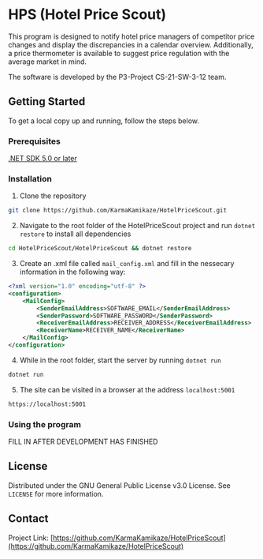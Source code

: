 # HPS (Hotel Price Scout)

This program is designed to notify hotel price managers of competitor price changes and display the discrepancies in a calendar overview. Additionally, a price thermometer is available to suggest price regulation with the average market in mind.

The software is developed by the P3-Project CS-21-SW-3-12 team.

<!-- GETTING STARTED -->
 ## Getting Started
 
 To get a local copy up and running, follow the steps below.
 
 ### Prerequisites
 
 [.NET SDK 5.0 or later](https://dotnet.microsoft.com/download/dotnet/5.0)
 
 ### Installation 

 1. Clone the repository

```sh
git clone https://github.com/KarmaKamikaze/HotelPriceScout.git
```

 2. Navigate to the root folder of the HotelPriceScout project and run `dotnet restore` to install all dependencies
```sh
cd HotelPriceScout/HotelPriceScout && dotnet restore
```

 3. Create an .xml file called `mail_config.xml` and fill in the nessecary information in the following way:
```xml
<?xml version="1.0" encoding="utf-8" ?>
<configuration>
    <MailConfig>
        <SenderEmailAddress>SOFTWARE_EMAIL</SenderEmailAddress>
        <SenderPassword>SOFTWARE_PASSWORD</SenderPassword>
        <ReceiverEmailAddress>RECEIVER_ADDRESS</ReceiverEmailAddress>
        <ReceiverName>RECEIVER_NAME</ReceiverName>
    </MailConfig>
</configuration>
```

 4. While in the root folder, start the server by running `dotnet run`
```sh
dotnet run
```

 5. The site can be visited in a browser at the address `localhost:5001`

```sh
https://localhost:5001
```

### Using the program

FILL IN AFTER DEVELOPMENT HAS FINISHED

 <!-- LICENSE -->
 ## License
 
 Distributed under the GNU General Public License v3.0 License. See `LICENSE` for more information. 


 <!-- CONTACT --> 
 ## Contact 
 
 Project Link: [https://github.com/KarmaKamikaze/HotelPriceScout](https://github.com/KarmaKamikaze/HotelPriceScout)
